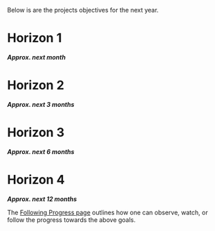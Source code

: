 Below is are the projects objectives for the next year.

# Horizon 1
**_Approx. next month_**

# Horizon 2
**_Approx. next 3 months_**


# Horizon 3
**_Approx. next 6 months_**


# Horizon 4
**_Approx. next 12 months_**

The [Following Progress page](https://github.com/OpenTechFund/opentech.fund/wiki/Following-progress) outlines how one can observe, watch, or follow the progress towards the above goals.

